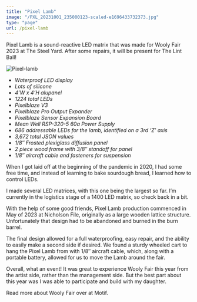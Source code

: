 ```yaml
---
title: "Pixel Lamb"
image: "/PXL_20231001_235000123-scaled-e1696433732373.jpg"
type: "page"
url: /pixel-lamb
---
```


Pixel Lamb is a sound-reactive LED matrix that was made for Wooly Fair 2023 at The Steel Yard. After some repairs, it will be present for The Lint Ball!

![Pixel-lamb](/pixel-lamb-red-noses.jpg)


- *Waterproof LED display*
- *Lots of silicone*
- *4’W x 4’H alupanel*
- *1224 total LEDs*
- *Pixelblaze V3*
- *Pixelblaze Pro Output Expander*
- *Pixelblaze Sensor Expansion Board*
- *Mean Well RSP-320-5 60a Power Supply*
- *686 addressable LEDs for the lamb, identified on a 3rd ‘Z’ axis*
- *3,672 total JSON values*
- *1/8″ Frosted plexiglass diffusion panel*
- *2 piece wood frame with 3/8″ standoff for panel*
- *1/8″ aircraft cable and fasteners for suspension*


When I got laid off at the beginning of the pandemic in 2020, I had some free time, and instead of learning to bake sourdough bread, I learned how to control LEDs.

I made several LED matrices, with this one being the largest so far. I’m currently in the logistics stage of a 1400 LED matrix, so check back in a bit.

With the help of some good friends, Pixel Lamb production commenced in May of 2023 at Nicholson File, originally as a large wooden lattice structure. Unfortunately that design had to be abandoned and burned in the burn barrel.

The final design allowed for a full waterproofing, easy repair, and the ability to easily make a second side if desired. We found a sturdy wheeled cart to hang the Pixel Lamb from with 1/8″ aircraft cable, which, along with a portable battery, allowed for us to move the Lamb around the fair.

Overall, what an event! It was great to experience Wooly Fair this year from the artist side, rather than the management side. But the best part about this year was I was able to participate and build with my daughter.

Read more about Wooly Fair over at Motif.

